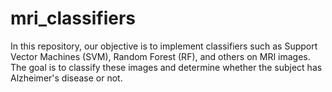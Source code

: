 # mri_classifiers
In this repository, our objective is to implement classifiers such as Support Vector Machines (SVM), Random Forest (RF), and others on MRI images. The goal is to classify these images and determine whether the subject has Alzheimer's disease or not.
